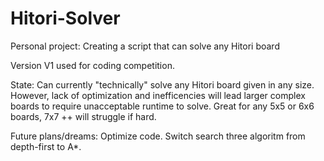 # Hitori-Solver
Personal project: Creating a script that can solve any Hitori board

Version V1 used for coding competition.

State: Can currently "technically" solve any Hitori board given in any size. However, lack of optimization and inefficencies will lead larger complex boards to require unacceptable runtime to solve. Great for any 5x5 or 6x6 boards, 7x7 ++ will struggle if hard.

Future plans/dreams: Optimize code. Switch search three algoritm from depth-first to A*.
